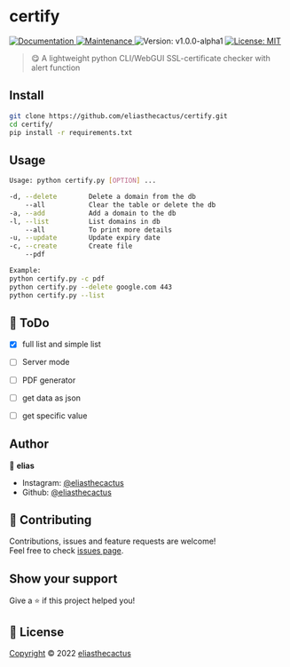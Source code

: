 
<h1 align="left">certify</h1>
<p>
  <a href="https://github.com/eliasthecactus/certify#readme" target="_blank">
    <img alt="Documentation" src="https://img.shields.io/badge/documentation-yes-brightgreen.svg" />
  </a>
  <a href="https://github.com/eliasthecactus/certify/graphs/commit-activity" target="_blank">
    <img alt="Maintenance" src="https://img.shields.io/badge/Maintained%3F-yes-green.svg" />
  </a>
  <img alt="Version: v1.0.0-alpha1" src="https://img.shields.io/badge/version-v1.0.0--alpha1-blue" />
  <a href="https://github.com/eliasthecactus/certify/blob/main/LICENSE" target="_blank">
    <img alt="License: MIT" src="https://img.shields.io/github/license/eliasthecactus/certify" />
  </a>
</p>

> 😋 A lightweight python CLI/WebGUI SSL-certificate checker with alert function

## Install
```sh
git clone https://github.com/eliasthecactus/certify.git
cd certify/
pip install -r requirements.txt
```

## Usage
```sh
Usage: python certify.py [OPTION] ...

-d, --delete        Delete a domain from the db
    --all           Clear the table or delete the db
-a, --add           Add a domain to the db
-l, --list          List domains in db
    --all           To print more details
-u, --update        Update expiry date
-c, --create        Create file
    --pdf

Example:
python certify.py -c pdf
python certify.py --delete google.com 443
python certify.py --list
```


## 📃 ToDo
- [x] full list and simple list
- [ ] Server mode
- [ ] PDF generator
- [ ] get data as json
- [ ] get specific value


## Author
👤 **elias**
* Instagram: [@eliasthecactus](https://instagram.com/eliasthecactus)
* Github: [@eliasthecactus](https://github.com/eliasthecactus)


## 🤝 Contributing
Contributions, issues and feature requests are welcome!<br />Feel free to check [issues page](https://github.com/eliasthecactus/certify/issues).


## Show your support
Give a ⭐️ if this project helped you!


## 📝 License
[Copyright](https://github.com/eliasthecactus/certify/blob/main/LICENSE) © 2022 [eliasthecactus](https://github.com/eliasthecactus)
